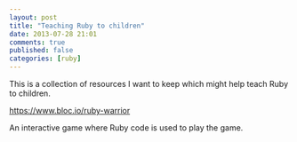 ```yaml
---
layout: post
title: "Teaching Ruby to children"
date: 2013-07-28 21:01
comments: true
published: false
categories: [ruby]
---
```


This is a collection of resources I want to keep which might help teach Ruby to
children.

https://www.bloc.io/ruby-warrior

An interactive game where Ruby code is used to play the game.
